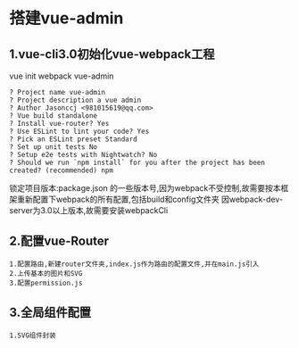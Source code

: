 # 搭建vue-admin

## 1.vue-cli3.0初始化vue-webpack工程
vue init webpack vue-admin

    ? Project name vue-admin
    ? Project description a vue admin
    ? Author Jasonccj <981015619@qq.com>
    ? Vue build standalone
    ? Install vue-router? Yes
    ? Use ESLint to lint your code? Yes
    ? Pick an ESLint preset Standard
    ? Set up unit tests No
    ? Setup e2e tests with Nightwatch? No
    ? Should we run `npm install` for you after the project has been created? (recommended) npm

锁定项目版本:package.json 的一些版本号,因为webpack不受控制,故需要按本框架重新配置下webpack的所有配置,包括build和config文件夹
因webpack-dev-server为3.0以上版本,故需要安装webpackCli

## 2.配置vue-Router
    1.配置路由,新建router文件夹,index.js作为路由的配置文件,并在main.js引入
    2.上传基本的图片和SVG
    3.配置permission.js

## 3.全局组件配置
    1.SVG组件封装




